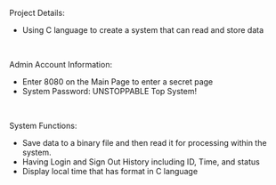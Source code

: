 Project Details:
- Using C language to create a system that can read and store data

<br/>

Admin Account Information:
- Enter 8080 on the Main Page to enter a secret page
- System Password: UNSTOPPABLE Top System!

<br/>

System Functions:
- Save data to a binary file and then read it for processing within the system.
- Having Login and Sign Out History including ID, Time, and status
- Display local time that has format in C language
